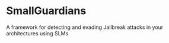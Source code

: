 # SmallGuardians
A framework for detecting and evading Jailbreak attacks in your architectures using SLMs
